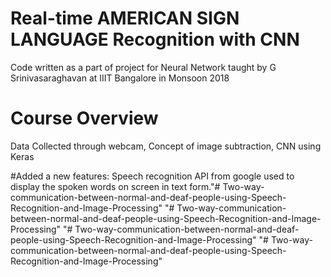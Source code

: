 #  Real-time AMERICAN SIGN LANGUAGE Recognition with CNN

Code written as a part of project for Neural Network taught by G Srinivasaraghavan at IIIT Bangalore in Monsoon 2018

# Course Overview
Data Collected through webcam,
Concept of image subtraction,
CNN using Keras

#Added a new features:
Speech recognition API from google used to display the spoken words on screen in text form."# Two-way-communication-between-normal-and-deaf-people-using-Speech-Recognition-and-Image-Processing" 
"# Two-way-communication-between-normal-and-deaf-people-using-Speech-Recognition-and-Image-Processing" 
"# Two-way-communication-between-normal-and-deaf-people-using-Speech-Recognition-and-Image-Processing" 
"# Two-way-communication-between-normal-and-deaf-people-using-Speech-Recognition-and-Image-Processing" 
